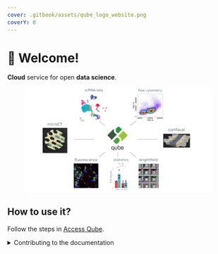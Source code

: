 ```yaml
---
cover: .gitbook/assets/qube_logo_website.png
coverY: 0
---
```


# 👋 Welcome!

**Cloud** service for open **data science**.

<figure><img src=".gitbook/assets/image3.png" alt=""><figcaption></figcaption></figure>

## How to use it?

Follow the steps in [Access Qube](broken-reference).

<details>

<summary>Contributing to the documentation</summary>

If you want to contribute changes, start a new change request and submit it for review.

</details>
